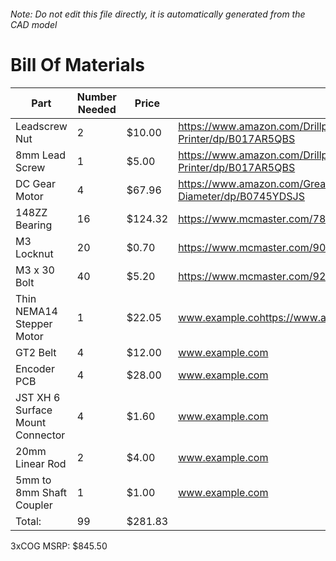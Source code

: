 ###### Note: Do not edit this file directly, it is automatically generated from the CAD model 
# Bill Of Materials 
 |Part|Number Needed|Price|Source| 
 |----|----------|-----|-----|
|Leadscrew Nut|2|$10.00|https://www.amazon.com/Drillpro-400mm-Lead-Screw-Printer/dp/B017AR5QBS|
|8mm Lead Screw|1|$5.00|https://www.amazon.com/Drillpro-400mm-Lead-Screw-Printer/dp/B017AR5QBS|
|DC Gear Motor|4|$67.96|https://www.amazon.com/Greartisan-Electric-Reduction-Eccentric-Diameter/dp/B0745YDSJS|
|148ZZ Bearing|16|$124.32|https://www.mcmaster.com/7804k116|
|M3 Locknut|20|$0.70|https://www.mcmaster.com/90576A102/|
|M3 x 30 Bolt|40|$5.20|https://www.mcmaster.com/92095a187|
|Thin NEMA14 Stepper Motor|1|$22.05|www.example.cohttps://www.amazon.com/gp/product/B00W8XJ6RK|
|GT2 Belt|4|$12.00|www.example.com|
|Encoder PCB|4|$28.00|www.example.com|
|JST XH 6 Surface Mount Connector|4|$1.60|www.example.com|
|20mm Linear Rod|2|$4.00|www.example.com|
|5mm to 8mm Shaft Coupler|1|$1.00|www.example.com|
|Total: |99|$281.83| |

 3xCOG MSRP: $845.50